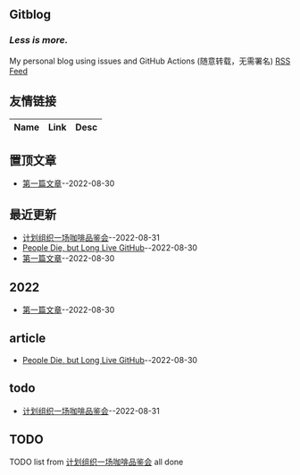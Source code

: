 ## Gitblog
### *Less is more.*
My personal blog using issues and GitHub Actions (随意转载，无需署名)
[RSS Feed](https://raw.githubusercontent.com/UniqueClouds/gitblog/master/feed.xml)
## 友情链接
| Name | Link | Desc | 
 | ---- | ---- | ---- |
## 置顶文章
- [第一篇文章](https://github.com/UniqueClouds/gitblog/issues/1)--2022-08-30
## 最近更新
- [计划组织一场咖啡品鉴会](https://github.com/UniqueClouds/gitblog/issues/3)--2022-08-31
- [People Die, but Long Live GitHub](https://github.com/UniqueClouds/gitblog/issues/2)--2022-08-30
- [第一篇文章](https://github.com/UniqueClouds/gitblog/issues/1)--2022-08-30
## 2022
- [第一篇文章](https://github.com/UniqueClouds/gitblog/issues/1)--2022-08-30
## article
- [People Die, but Long Live GitHub](https://github.com/UniqueClouds/gitblog/issues/2)--2022-08-30
## todo
- [计划组织一场咖啡品鉴会](https://github.com/UniqueClouds/gitblog/issues/3)--2022-08-31
## TODO
TODO list from [计划组织一场咖啡品鉴会](https://github.com/UniqueClouds/gitblog/issues/3) all done


